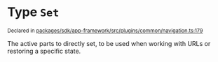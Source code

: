 # Type `Set`
<sub>Declared in [packages/sdk/app-framework/src/plugins/common/navigation.ts:179](https://github.com/dxos/dxos/blob/52455dba3/packages/sdk/app-framework/src/plugins/common/navigation.ts#L179)</sub>


The active parts to directly set, to be used when working with URLs or restoring a specific state.



